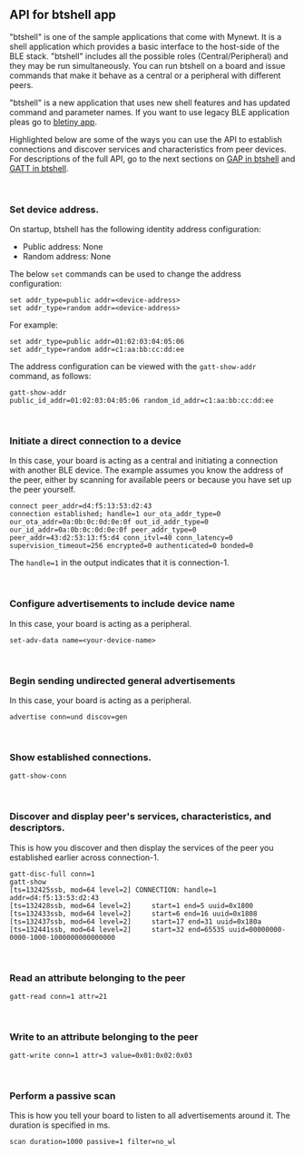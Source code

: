 ## API for btshell app

"btshell" is one of the sample applications that come with Mynewt. It is a shell application which provides a basic interface to the host-side of the BLE stack. "btshell" includes all the possible roles (Central/Peripheral) and they may be run simultaneously. You can run btshell on a board and issue commands that make it behave as a central or a peripheral with different peers. 

"btshell" is a new application that uses new shell features and has updated command and parameter names. If you want to use legacy BLE application pleas go to [bletiny app](../bletiny/bletiny_api.md).

Highlighted below are some of the ways you can use the API to establish connections and discover services and characteristics from peer devices. For descriptions of the full API, go to the next sections on [GAP in btshell](btshell_GAP.md) and [GATT in btshell](btshell_GATT.md).

<br>

### Set device address.

On startup, btshell has the following identity address configuration:

* Public address: None
* Random address: None

The below `set` commands can be used to change the address configuration:

```
set addr_type=public addr=<device-address>
set addr_type=random addr=<device-address>
```

For example:

```
set addr_type=public addr=01:02:03:04:05:06
set addr_type=random addr=c1:aa:bb:cc:dd:ee
```

The address configuration can be viewed with the `gatt-show-addr` command, as follows:

```
gatt-show-addr
public_id_addr=01:02:03:04:05:06 random_id_addr=c1:aa:bb:cc:dd:ee
```

<br>

### Initiate a direct connection to a device

In this case, your board is acting as a central and initiating a connection with another BLE device. The example assumes you know the address of the peer, either by scanning for available peers or because you have set up the peer yourself.

```hl_lines="1"
connect peer_addr=d4:f5:13:53:d2:43
connection established; handle=1 our_ota_addr_type=0 our_ota_addr=0a:0b:0c:0d:0e:0f out_id_addr_type=0 our_id_addr=0a:0b:0c:0d:0e:0f peer_addr_type=0 peer_addr=43:d2:53:13:f5:d4 conn_itvl=40 conn_latency=0 supervision_timeout=256 encrypted=0 authenticated=0 bonded=0
```

The `handle=1` in the output indicates that it is connection-1.

<br>

### Configure advertisements to include device name 

In this case, your board is acting as a peripheral. 

```
set-adv-data name=<your-device-name>
```

<br>

### Begin sending undirected general advertisements

In this case, your board is acting as a peripheral. 

```
advertise conn=und discov=gen
```

<br>

### Show established connections.

```
gatt-show-conn
```

<br>

### Discover and display peer's services, characteristics, and descriptors.

This is how you discover and then display the services of the peer you established earlier across connection-1.

```hl_lines="1 2"
gatt-disc-full conn=1
gatt-show
[ts=132425ssb, mod=64 level=2] CONNECTION: handle=1 addr=d4:f5:13:53:d2:43
[ts=132428ssb, mod=64 level=2]     start=1 end=5 uuid=0x1800
[ts=132433ssb, mod=64 level=2]     start=6 end=16 uuid=0x1808
[ts=132437ssb, mod=64 level=2]     start=17 end=31 uuid=0x180a
[ts=132441ssb, mod=64 level=2]     start=32 end=65535 uuid=00000000-0000-1000-1000000000000000
```

<br>

### Read an attribute belonging to the peer

```
gatt-read conn=1 attr=21
```

<br>

### Write to an attribute belonging to the peer

```
gatt-write conn=1 attr=3 value=0x01:0x02:0x03
```

<br>

### Perform a passive scan

This is how you tell your board to listen to all advertisements around it. The duration is specified in ms.

```
scan duration=1000 passive=1 filter=no_wl
```
